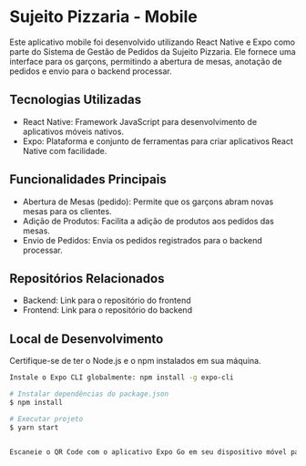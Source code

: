 # Sujeito Pizzaria - Mobile

Este aplicativo mobile foi desenvolvido utilizando React Native e Expo como parte do Sistema de Gestão de Pedidos da Sujeito Pizzaria. Ele fornece uma interface para os garçons, permitindo a abertura de mesas, anotação de pedidos e envio para o backend processar.

## Tecnologias Utilizadas

* React Native: Framework JavaScript para desenvolvimento de aplicativos móveis nativos.
* Expo: Plataforma e conjunto de ferramentas para criar aplicativos React Native com facilidade.

## Funcionalidades Principais

* Abertura de Mesas (pedido): Permite que os garçons abram novas mesas para os clientes.
* Adição de Produtos: Facilita a adição de produtos aos pedidos das mesas.
* Envio de Pedidos: Envia os pedidos registrados para o backend processar.

## Repositórios Relacionados

* Backend: Link para o repositório do frontend
* Frontend: Link para o repositório do backend

## Local de Desenvolvimento

Certifique-se de ter o Node.js e o npm instalados em sua máquina.

```bash
Instale o Expo CLI globalmente: npm install -g expo-cli

# Instalar dependências do package.json
$ npm install

# Executar projeto
$ yarn start


Escaneie o QR Code com o aplicativo Expo Go em seu dispositivo móvel para visualizar o aplicativo em tempo real.
